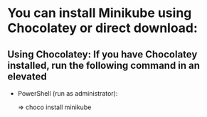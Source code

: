 # You can install Minikube using Chocolatey or direct download:

## Using Chocolatey: If you have Chocolatey installed, run the following command in an elevated
* PowerShell (run as administrator):
  
  => choco install minikube

